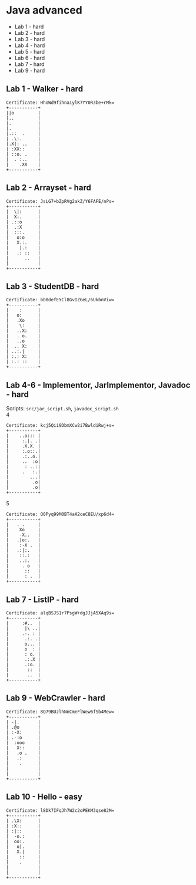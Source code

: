# Java advanced

- Lab 1 - hard
- Lab 2 - hard
- Lab 3 - hard
- Lab 4 - hard
- Lab 5 - hard
- Lab 6 - hard
- Lab 7 - hard
- Lab 9 - hard

## Lab 1 - Walker - hard
```
Certificate: HhoWd9fihna1ylK7YY0R3be+rMk=
+-----------+
||o         |
|..         |
|.          |
|.          |
|.::  .     |
| .\:.      |
|.X|: ..    |
| :XX::     |
| ::o. .    |
|  . :..    |
|    .XX    |
+-----------+
```

## Lab 2 - Arrayset - hard 
```
Certificate: JsLG7+bZpRVg2akZ/Y6FAFE/nPs=
+-----------+
|  \|:      |
|  X-.      |
| .::o      |
|  .:X      |
|  :::.     |
|   o:o     |
|   X.:.    |
|    |.:    |
|   .: ::   |
|      ..   |
|           |
+-----------+
```

## Lab 3 - StudentDB - hard 
```
Certificate: bb0defEYCl8GvIZGeL/6UkbnViw=
+-----------+
|    :      |
|   o:      |
|   .Xo     |
|    \:     |
|   ..X:    |
|   . o.    |
|   ..o     |
|  .. X:    |
| ..:.|     |
| :.: X:    |
| :.: ::    |
+-----------+
```

## Lab 4-6 - Implementor, JarImplementor, Javadoc - hard
Scripts: `src/jar_script.sh`, `javadoc_script.sh`   
4
```
Certificate: kcj5Qii9DbmXCw2i7BwldiRwj+s=
+-----------+
|    ..o::: |
|     :.|. .|
|     .X.X. |
|     :.o::.|
|     .:..o.|
|     ..  :o|
|      : ..:|
|     .   :.|
|        ...|
|         .o|
|         .o|
+-----------+

```
5
```
Certificate: O0Pyq99M0BT4aA2ceC8EU/xp6d4=
+-----------+
|   . .     |
|    Xo     |
|    -X..   |
|   .|o:.   |
|    :-X .  |
|   .:|:.   |
|    ::.:   |
|    ..:.   |
|     . o   |
|      ::   |
|      : .  |
+-----------+
```

## Lab 7 - ListIP - hard 
```
Certificate: alqBSJS1r7PsgW+dgJJjA5XAq9s=
+-----------+
|     :#..  |
|      |\ ..|
|     .-. : |
|      .:. .|
|      o... |
|      o  : |
|      : o. |
|      .:.X |
|      .:o. |
|       ::  |
|       ..  |
+-----------+

```

## Lab 9 - WebCrawler - hard 
```
Certificate: 8Q79BUzlhNnCmeFlWew6fSb4Mew=
+-----------+
| -|.       |
| .@o       |
| :-X:      |
| .-:o      |
|  :ooo     |
|   X::     |
|   .o .    |
|   .:      |
|    .      |
|           |
|           |
+-----------+
```

## Lab 10 - Hello - easy 
```
Certificate: l8Dk7IFqJh7W2c2oPEKM3qse82M=
+-----------+
| .\X:      |
| :X::      |
| :|::      |
|  -o.:     |
|  oo:.     |
|   o|.     |
|   X.|     |
|    ::     |
|    .      |
|           |
|           |
+-----------+
```
